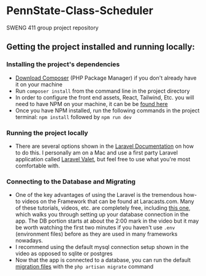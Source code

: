# PennState-Class-Scheduler
SWENG 411 group project repository

## Getting the project installed and running locally:

### Installing the project's dependencies 
- [Download Composer](https://getcomposer.org/) (PHP Package Manager) if you don't already have it on your machine 
- Run `composer install` from the command line in the project directory 
- In order to configure the front end assets, React, Tailwind, Etc. you will need to have NPM on your machine, it can be be [found here](https://www.npmjs.com/)
- Once you have NPM installed, run the following commands in the project terminal: `npm install` followed by `npm run dev`

### Running the project locally
- There are several options shown in the [Laravel Documentation](https://laravel.com/docs/8.x/installation#your-first-laravel-project) on how to do this. I personally am on a Mac and use a first party Laravel application called [Laravel Valet](https://laravel.com/docs/8.x/valet), but feel free to use what you're most comfortable with. 

### Connecting to the Database and Migrating 
- One of the key advantages of using the Laravel is the tremendous how-to videos on the Framework that can be found at Laracasts.com. Many of these tutorials, videos, etc. are completely free, including [this one](https://laracasts.com/series/laravel-8-from-scratch/episodes/17), which walks you through setting up your database connection in the app. The DB portion starts at about the 2:00 mark in the video but it may be worth watching the first two minutes if you haven't use `.env` (environment files) before as they are used in many frameworks nowadays.  
- I recommend using the default mysql connection setup shown in the video as opposed to sqlite or postgres 
- Now that the app is connected to a database, you can run the default [migration files](https://laravel.com/docs/8.x/migrations) with the `php artisan migrate` command
